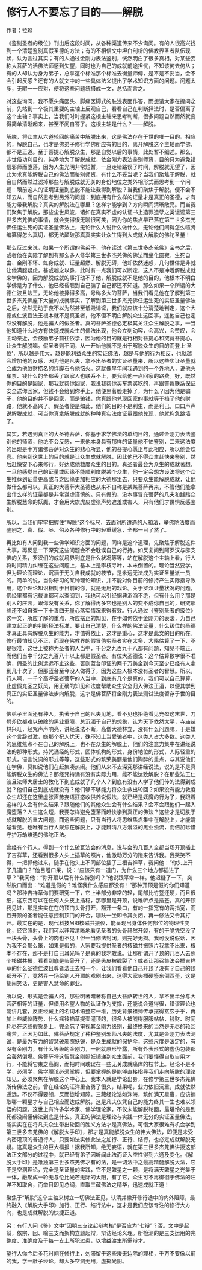 # 修行人不要忘了目的——解脱

作者：拉珍




《鉴别圣者的级位》刊出后这段时间，从各种渠道传来不少询问。有的人很高兴找到一个清楚鉴别真假圣德的方法；有的不相信文中坦白剖析的佛教界圣者队伍现状，认为言过其实；有的人通过金刚力表法鉴别，恍然明白了很多真相，对某些妄称大菩萨的活佛法师感到失望，同时也为自己的成就前途担忧，不知该何去何从；有的人却认为身为弟子，总拿这个标准那个标准去衡量师傅，是不是不妥当，会不会引起反感？还有的人就文中的一些具体法义提出了学术知识方面的问题。问题太多，无暇一一应对，便将这些问题统摄成一文，总括而言之。


对这些询问，我不愿头痛医头、脚痛医脚式的肤浅表面作答，而想请大家在提问之前，先站到一个极其重要的主轴上反观自己，看看自己在判断择法时，是否偏离了这个主轴？事实上，当我们时时握紧这根主轴来思考判断，很多问题自然而然就变得简单清晰起来，甚至不问自答了。这根主轴是什么？——解脱。


解脱，将众生从六道轮回的痛苦中解脱出来，这是佛法存在于世的唯一目的。相应的，解脱自己，也才是佛弟子修行学佛所应有的目的，离开解脱这个主轴而学佛，都不是正道。至于菩提心解脱众生，那是自觉以后的事情，此处暂不细述。那么，非世俗功利目的，纯净地为了解脱成就，依金刚力表法鉴别师资，目的只为避免错信邪师而堕落，因为人生光阴非常短暂，一旦走错路误了时间，解脱就无望了，因此为求真能解脱自己的佛法而鉴别师资，有什么不妥当呢？当我们聚焦于解脱，就会自然而然过滤掉那些与解脱成就无关的身份地位之类外相形式而思考到一个问题：眼前这人的证境证量到底能不能让我得到解脱？当我们聚焦于解脱，便不会不知去从，而自然思考到另外的问题：到底拥有什么样的证量才是真正的圣德，才有能力带我解脱？真实的解脱法在哪里？怎样才能学到？方向瞬间清晰敞亮。而当我们聚焦于解脱，那些尘世风波，诸如在真实不虚的认证书上造罪造孽之类谩谤第三世多杰羌佛的事情，就会变得很无聊很可笑，因为你的焦点早已落在第三世多杰羌佛任运生死的实证圣量佛法上，无论什么人说什么做什么，无论他们闹得怎么喧腾编纂得怎么真切，都无法颠破那真真实实让众生得到大成就大解脱的佛陀圣量！


那么反过来说，如果一个所谓的佛弟子，他在读过《第三世多杰羌佛》宝书之后，或者他在实际了解到有那么多人修学第三世多杰羌佛的佛法而坐化圆寂、生死自由、金刚不坏、虹身成就、证量超然、解脱无碍，他却依然迷惑，几句世俗是非就让他满腹疑虑，甚或嗤之以鼻，此时有一点我们可以断定，这人不是冲着解脱成就来学佛的，因为解脱成就的事打动不了他，解脱成就不是他的目的，他根本不明白学佛是为了什么，他已经昏聩到自己骗了自己都还不知道。那么如果一个所谓的大德仁波且法王，无论他被捧得多高，号称多大的菩萨，当我们看见他在了解到第三世多杰羌佛座下大量的成就事实，了解到第三世多杰羌佛任运生死的实证圣量佛法之后，依然无动于衷不以为然甚至诋毁诽谤，我们就应该十分清楚地判定，这个大德或仁波且法王根本就不是真圣者，他不但不明白解脱众生这回事，连他自己也定然没有解脱，他是骗人的假圣者。真的菩萨圣德必定极其关注众生解脱之事，一当他知道什么地方有快捷成就众生的佛法出现，他会立刻动容，会高兴，会赞叹，会主动亲近，会鼓励弟子前往依学，因为他的目的就是行相对菩提心和究竟菩提心，让众生解脱嘛。假圣者则不同，从一开始他就不是出于解脱众生的目的而登上‘圣位’，所以越是伟大，越是能利益众生的实证佛法，越是与他的行为相反，也就越会增加他的反感，因为他是凡夫，拿不出圣者的实证圣量来，所以这些实证圣量就会成为他敛财捞名的绊脚石令他恼火。这就像早年间我遇到的一个外地人，说他火车票、钱什么的全都丢了跟家人也联系不上，要我给他一点回家的路费。好，既然你的目的是回家，那我就帮你回家，我说我帮你买车票买吃的，再跟警察联系保证安全送你回家，但钱不会给到你手上，他便黑著脸走掉了，为什么？因为他是骗子，他的目的并不是回家，而是骗钱，你真跟他兑现回家的事就等于挡了他的财路，他就不高兴了。假圣者便是如此，他们的目的不是利生，而是利己，口口声声说解脱成就，可当你真拿解脱成就的种种真实法度证量跟他兑现，他就狗急跳墙了。


其实，若遇到真正的大圣德菩萨，你基于求学佛法的单纯目的，通过金刚力表法鉴别他的师资，他绝不会反感，一来他本身具有那样的证量他不怕鉴别，二来这法度的出现是十方诸佛菩萨对众生的悲心所显，他的菩提心愿正与此相应，所以他会欢喜。他来到这世上的目的就是让众生成就解脱，因此他巴不得众生赶快来鉴别，然后赶快安下心来修行，好达成他救度众生的目的。真圣者最会为众生的成就著想，一旦他感觉自己的证量或因缘不能顺利度脱某个众生，他一定会想方设法将这个众生推荐到证量更高或与之因缘更加相应的大德那里去，只要众生能解脱成就，让他做什么都可以。真正的大菩萨大圣德也从来不自称是某某菩萨再来，不管他们能拿出什么样的证量都是非常谦虚谨慎的。只有假的，没本事冒充菩萨的凡夫和践踏众生解脱慧命的妖魔，才会用大旗虎皮虚张声势遮羞或害人，只有他们才畏惧反感鉴别。


所以，当我们牢牢把握住“解脱”这个标尺，去面对所遭遇的人和法，举佛陀法度而鉴别之，真、假、圣、俗及各种修行中的轻重缓急，全都一目了然了。


再比如有人问到我一些佛学知识方面的问题，同样是这个道理，先聚焦于解脱这件大事，再反思一下深究这些问题会不会耽误自己的行持。如反复问到阿罗汉与辟支佛的关系，罗汉们的成就境界到底是什么状况等等，站在解脱这个主轴上看，行人将时间精力纠缠在这些问题上，基本上是攀枝寻叶，本末倒置的。理论当然要学，但为理论而理论，沉湎于无关自我成就的枝节，是永远无法成为实证圣量派一员的。简单的说，当你研习的某种理论知识，并不能对你目前的修持产生实际指导效用，这个理论知识相对于目前的你，就是无用的戏论。关于罗汉证量状况的问题，佛经里都有记载谁都可以查阅到，我也可以引经据典滔滔不绝，但有什么用？那是别人的庄园，跟你没有关系，你了解得再多它也是别人的变不成你自己的，研究那些还不如自查一下十善四无量心落实情况来得有效。行人通过《鉴别圣者的级位》这一文，所应了解的重点，所应摆正的知见，在于如何依于金刚力的表法，为自己建立起正确的判断择法标准，要让自己清楚，什么样的佛法证量，什么级位的圣德才真正具有解脱众生的能力，才值得依止，这才是重心，这才是此文的目的所在。修行最怕知见不正，而现在佛教界的假冒伪劣圣者实在太多，大略估算了一下，不是很准，这世上被称为圣者的人当中，千分之九百九十八都有问题，知见不端正，而他们当中千分之九百八十以上都是假圣者。有位大圣德说：这个估算数字很不准确，假圣的比例远远不止这些，否则蓝台印证的两千万美金到今天至少已经有人拿到几十次了，但那蓝台至今没人做得了，因为这些人根本没有圣者的智慧。所以，行人啊，一千个高呼圣者菩萨的人当中，到底有几个是真的，我们可以自己算算。止虚假充圣之妖风，用正确的知见和法度帮助众生安全归入佛法正道，以便其学到真正的实证圣量佛法步向解脱，这才是佛菩萨将金刚力表法测试法度留存于世的目的。


佛弟子里面还有种人，执著于自己的凡夫见地，看不见也拒绝看见充盈这末世，刀劈斧砍都难以破除的黑业重障，总沉湎于自己的想象，认为天下依然太平，寺庙丛林兴旺，经咒声声响亮，讲经说法不断，高僧大德林立，没有什么问题嘛，于是嫌这个言辞过激，嫌那个杞人忧天，殊不知上当受骗者中，这类人占大多数。这类人的思维焦点不在自己的解脱上，也不在众生的解脱上，他们的注意力集中在讲经说法的那种形式，持咒诵经的形式，团体机构的形式，身份地位的形式，人际轻重的形式，语言说词的形式等等，这些形式的繁荣美丽是他们陶醉的重点，与其说他们在学佛，莫如说他们在赶集凑热闹。他们从来不去深究那讲经说法，说的是不是真能解脱众生的佛法？那经咒持诵有没有实际力用，能不能达致解脱？在那些法王仁波且法师大居士的教化下到底成就了几个人？到底有没有人学了他们传的法得到成就？他们自己到底成就没有？他们够不够能力将众生救出轮回？如果没有能力救度众生却还在这里虚张声势妄语狂惑收供养说假法，就已经是妖魔的行为了，我跟着这样的人会有什么结果？跟随他们的其他众生会有什么结果？会不会跟他们一起入魔堕落？人生这么短，我要怎样避免堕落而赶快学到真正的佛法？这些才是切肤于成就解脱的重大问题，而这些问题，只有当行人将思维焦点集中在解脱上，才能清楚看见。也唯有当行人聚焦在解脱上，才能辩清八方漫溢的黑业浊流，而倍加珍惜守护万劫难遇的佛陀正法。


曾经有个行人，得到一个什么破瓦法会的消息，说与会的几百人全都当场开顶插上了吉祥草，还看到很多人头上插草的照片，他激动万分的跑来告诉我。我哭笑不得，一把抓他过来，随手在他头上不同部位插了三根吉祥草，我问他：“你头上开了几道门？”他目瞪口呆，说：“应该只有一道门，为什么三个地方都插进了草？”我问他：“你开顶以后有什么特别吗？”他说跟平常一样。他迟疑了一下，突然脱口而出：“难道是假的？难怪我什么感应都没有！”那种开顶是假的你们知道吗？那种吉祥草你们要研究一下，它上半部分非常的轻，尾部比竹签还硬，而且很细，这东西可以在任何人头皮上插稳，那哪里是开顶，说难听点是插签。真的开顶我见过，那是实实在在的顶门头骨打开，豁开一条口，有的一指宽有的两指宽，而且开顶的圣者能任意控制顶门的开合，跏趺一坐即令其关闭，再一修法又令其打开。最实在的是，现代科技MRI核磁共振仪，能呈现出身体任何部位的物理性变化，经它照射，我们可以非常清晰地看见圣者的头骨赫然开裂，有的干脆凭空没了一块头骨，头骨上的肉也不见！但一当修法封闭，则完好无损。我可没说假话，因为我不会那么笨，如果是假的，人家要我提供圣者的核磁共振照片我拿不出来，根本不存在，那不是打自己耳光吗？是真的我才敢说。让那所谓开了顶的几百人去照个核磁共振，看看到底是头骨开了，还是头皮被戳裂了？或者让那召集法会插吉祥草的什么圣德仁波且尊者法王去照一个，让我们看看他自己开顶了没有？自己的顶都开不了，竟然弄一场给别人开顶的戏剧出来，迷得大家头插硬签东倒西歪，这是胡闹笑话，更是害人慧命的罪业。


所以说，形式是会骗人的，那些明著暗著称自己大菩萨转世的人，拿不出半分与大菩萨相等的证量，但借用名望人物的认证作为支撑，还能说会道得很，错谬理论也能讲几套，反正经藏上的名词术语整它一堆，历史背景祖师传承摆得玄玄乎乎，再加上些威仪阵势，什么摇铃插草提壶灌顶的，很多人被唬得服服帖帖，钱财、时间耗尽在这些假货身上，完全忘了审视其金刚力级别，最终换来的当然是无尽的轮回痛苦。正因为如此，佛菩萨规定了种种鉴别邪师凡夫的法度，尤其是金刚力表法测试，是最为有力的智慧破邪照妖镜，是众生成就的保护伞，这些尺度是法定的，有没有金刚力，有什么等级的金刚力，一照就原形毕露，所有外表形式的虚伪包装都会轰然倒塌。佛菩萨将这智慧金刚照妖镜递到众生面前，我们要懂得自取自用才行，不能将它束之高阁，而把时间耽误在一些无关成就痛痒的枝节上。经论不是不学，必须学，佛学理论必须掌握，但要掌握的是能够直接指导我们走向解脱的理论知见，必须聚焦在解脱这个中心上。我本人就是学论出身，在修学第三世多杰羌佛所传佛法之前，曾在经论的汪洋里奋勇了很久，结果呢，业力依旧沉重，成就依然遥远，不仅不得要领，反而徒增知障。三藏经论浩如渊海，繁如满天星宿，应该摘取哪一颗星才与自己相应而达成解脱，这是凡夫仅凭自己的能力终其一生也难以领悟的问题。这世上有许多学术家、佛学理论家，不仅未能解脱轮回，最堪怜的是到死都没闹懂佛法到底是什么。真正的佛法是理论与实践一体无分的实证圣量佛法，能实实在在将凡夫众生带出轮回的胜义方法才是真佛法。可惜大家很难有机会学到第三世多杰羌佛的《解脱大手印》，那才是真能解脱众生的伟大佛法，即便是未受内密灌顶的普通行人，只要如法实修此法之加行、正行、结行，也必定成就解脱无疑。这真是众生的巨大福报！据我所知，绝无妄语，就在第三世多杰羌佛讲授这部法正文部分的过程中，就已经有弟子因听闻此法而证入空性得到六通及变化。《解脱大手印》是唯独第三世多杰羌佛才有的法，是一切法中之最高精髓解脱大法，它不是空洞理论，完全是圣证量的实践，它不是繁星之一颗，是将满天繁星之光集于一体，融聚成一轮无与伦比光芒无际的太阳，有了它，众生可不再徘徊于佛法的汪洋不知取舍，而举目即见总纲，直取三藏佛法之精华，迅速成就正道！


聚焦于“解脱”这个主轴来树立一切佛法正见，认清并撇开修行途中的内外阻障，最终融入《解脱大手印》加行、正行、结行法中，这才是我们应该专注的修行大方向，也是成就解脱的快捷正道。


另：有行人问《鉴》文中“因明三支论起辩考核”是否应为“七辩”？否。文中是起辩，依宗、因、喻三支而架构立题起辩，辩诘经论义理。所检测的是三支运用的完整度、准确度及于每一支上所犯过患，以增益渡生所需辩才。


望行人你今后多花时间在修行上，勿滞留于这些漫无边际的理相，千万不要像以前的我，学一肚子经论，却大多空洞无用，虚掷光阴。